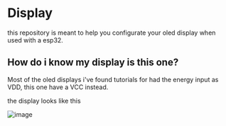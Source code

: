 # Display
this repository is meant to help you configurate your oled display when used with a esp32.

## How do i know my display is this one?
Most of the oled displays i've found tutorials for had the energy input as VDD, this one have a VCC instead.

  the display looks like this
  
![image](https://github.com/Jaofranca/display-oled-SSD1306-base-code/assets/50581250/e3ef264a-5c6c-4bd6-b51e-9ea5d468fd82)
